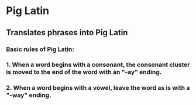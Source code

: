 # Pig Latin
## Translates phrases into Pig Latin
### Basic rules of Pig Latin:
### 1. When a word begins with a consonant, the consonant cluster is moved to the end of the word with an "-ay" ending.
### 2. When a word begins with a vowel, leave the word as is with a "-way" ending.

